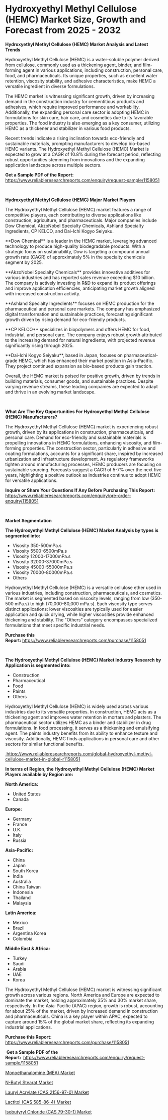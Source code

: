 <p><h1>Hydroxyethyl Methyl Cellulose (HEMC) Market Size, Growth and Forecast from 2025 - 2032</h1></p><p><strong>Hydroxyethyl Methyl Cellulose (HEMC) Market Analysis and Latest Trends</strong></p>
<p><p>Hydroxyethyl Methyl Cellulose (HEMC) is a water-soluble polymer derived from cellulose, commonly used as a thickening agent, binder, and film-forming agent in various applications, including construction, personal care, food, and pharmaceuticals. Its unique properties, such as excellent water retention, viscosity stability, and adhesive characteristics, make HEMC a versatile ingredient in diverse formulations.</p><p>The HEMC market is witnessing significant growth, driven by increasing demand in the construction industry for cementitious products and adhesives, which require improved performance and workability. Additionally, the expanding personal care sector is adopting HEMC in formulations for skin care, hair care, and cosmetics due to its favorable properties. The food industry is also emerging as a key consumer, utilizing HEMC as a thickener and stabilizer in various food products.</p><p>Recent trends indicate a rising inclination towards eco-friendly and sustainable materials, prompting manufacturers to develop bio-based HEMC variants. The Hydroxyethyl Methyl Cellulose (HEMC) Market is expected to grow at a CAGR of 10.8% during the forecast period, reflecting robust opportunities stemming from innovations and the expanding application landscape across multiple sectors.</p></p>
<p><strong>Get a Sample PDF of the Report:&nbsp;</strong> <a href="https://www.reliableresearchreports.com/enquiry/request-sample/1158051?utm_campaign=28&utm_medium=2&utm_source=Github&utm_content=ia&utm_term=02042025&utm_id=hydroxyethyl-methyl-cellulose-hemc">https://www.reliableresearchreports.com/enquiry/request-sample/1158051</a></p>
<p>&nbsp;</p>
<p><strong>Hydroxyethyl Methyl Cellulose (HEMC) Major Market Players</strong></p>
<p><p>The Hydroxyethyl Methyl Cellulose (HEMC) market features a range of competitive players, each contributing to diverse applications like construction, agriculture, and pharmaceuticals. Major companies include Dow Chemical, AkzoNobel Specialty Chemicals, Ashland Specialty Ingredients, CP KELCO, and Dai-Ichi Kogyo Seiyaku.</p><p>**Dow Chemical** is a leader in the HEMC market, leveraging advanced technology to produce high-quality biodegradable products. With a strategic focus on sustainability, Dow is targeting a compound annual growth rate (CAGR) of approximately 5% in the specialty chemicals segment by 2025.</p><p>**AkzoNobel Specialty Chemicals** provides innovative additives for various industries and has reported sales revenue exceeding $10 billion. The company is actively investing in R&D to expand its product offerings and improve application efficiencies, anticipating market growth aligned with increased construction activity.</p><p>**Ashland Specialty Ingredients** focuses on HEMC production for the pharmaceutical and personal care markets. The company has emphasized digital transformation and sustainable practices, forecasting significant growth driven by rising demand for eco-friendly products.</p><p>**CP KELCO** specializes in biopolymers and offers HEMC for food, industrial, and personal care. The company enjoys robust growth attributed to the increasing demand for natural ingredients, with projected revenue significantly rising through 2025.</p><p>**Dai-Ichi Kogyo Seiyaku**, based in Japan, focuses on pharmaceutical-grade HEMC, which has enhanced their market position in Asia-Pacific. They project continued expansion as bio-based products gain traction.</p><p>Overall, the HEMC market is poised for positive growth, driven by trends in building materials, consumer goods, and sustainable practices. Despite varying revenue streams, these leading companies are expected to adapt and thrive in an evolving market landscape.</p></p>
<p>&nbsp;</p>
<p><strong>What Are The Key Opportunities For Hydroxyethyl Methyl Cellulose (HEMC) Manufacturers?</strong></p>
<p><p>The Hydroxyethyl Methyl Cellulose (HEMC) market is experiencing robust growth, driven by its applications in construction, pharmaceuticals, and personal care. Demand for eco-friendly and sustainable materials is propelling innovations in HEMC formulations, enhancing viscosity, and film-forming properties. The construction sector, particularly in adhesive and coating formulations, accounts for a significant share, inspired by increased urbanization and infrastructure development. As regulatory frameworks tighten around manufacturing processes, HEMC producers are focusing on sustainable sourcing. Forecasts suggest a CAGR of 5-7% over the next five years, highlighting a positive outlook as industries continue to adopt HEMC for versatile applications.</p></p>
<p><strong>Inquire or Share Your Questions If Any Before Purchasing This Report:</strong> <a href="https://www.reliableresearchreports.com/enquiry/pre-order-enquiry/1158051?utm_campaign=28&utm_medium=2&utm_source=Github&utm_content=ia&utm_term=02042025&utm_id=hydroxyethyl-methyl-cellulose-hemc">https://www.reliableresearchreports.com/enquiry/pre-order-enquiry/1158051</a></p>
<p>&nbsp;</p>
<p><strong>Market Segmentation</strong></p>
<p><strong>The Hydroxyethyl Methyl Cellulose (HEMC) Market Analysis by types is segmented into:</strong></p>
<p><ul><li>Visosity 350-500mPa.s</li><li>Visosity 5500-6500mPa.s</li><li>Visosity 12000-17000mPa.s</li><li>Visosity 32000-37000mPa.s</li><li>Visosity 45000-55000mPa.s</li><li>Visosity 70000-80000mPa.s</li><li>Others</li></ul></p>
<p><p>Hydroxyethyl Methyl Cellulose (HEMC) is a versatile cellulose ether used in various industries, including construction, pharmaceuticals, and cosmetics. The market is segmented based on viscosity levels, ranging from low (350-500 mPa.s) to high (70,000-80,000 mPa.s). Each viscosity type serves distinct applications: lower viscosities are typically used for easier application and quick drying, while higher viscosities provide enhanced thickening and stability. The "Others" category encompasses specialized formulations that meet specific industrial needs.</p></p>
<p><strong>Purchase this Report:&nbsp;</strong><a href="https://www.reliableresearchreports.com/purchase/1158051?utm_campaign=28&utm_medium=2&utm_source=Github&utm_content=ia&utm_term=02042025&utm_id=hydroxyethyl-methyl-cellulose-hemc">https://www.reliableresearchreports.com/purchase/1158051</a></p>
<p>&nbsp;</p>
<p><strong>The Hydroxyethyl Methyl Cellulose (HEMC) Market Industry Research by Application is segmented into:</strong></p>
<p><ul><li>Construction</li><li>Pharmaceutical</li><li>Food</li><li>Paints</li><li>Others</li></ul></p>
<p><p>Hydroxyethyl Methyl Cellulose (HEMC) is widely used across various industries due to its versatile properties. In construction, HEMC acts as a thickening agent and improves water retention in mortars and plasters. The pharmaceutical sector utilizes HEMC as a binder and stabilizer in drug formulations. In food processing, it serves as a thickening and emulsifying agent. The paints industry benefits from its ability to enhance texture and viscosity. Additionally, HEMC finds applications in personal care and other sectors for similar functional benefits.</p></p>
<p><a href="https://www.reliableresearchreports.com/global-hydroxyethyl-methyl-cellulose-market-in-global-r1158051?utm_campaign=28&utm_medium=2&utm_source=Github&utm_content=ia&utm_term=02042025&utm_id=hydroxyethyl-methyl-cellulose-hemc">&nbsp;https://www.reliableresearchreports.com/global-hydroxyethyl-methyl-cellulose-market-in-global-r1158051</a></p>
<p><strong>In terms of Region, the Hydroxyethyl Methyl Cellulose (HEMC) Market Players available by Region are:</strong></p>
<p>
    <p> <strong> North America: </strong>
        <ul>
            <li>United States</li>
            <li>Canada</li>
        </ul>
        </p> 
    <p> <strong> Europe: </strong>
        <ul>
            <li>Germany</li>
            <li>France</li>
            <li>U.K.</li>
            <li>Italy</li>
            <li>Russia</li>
        </ul>
        </p> 
    <p> <strong> Asia-Pacific: </strong>
        <ul>
            <li>China</li>
            <li>Japan</li>
            <li>South Korea</li>
            <li>India</li>
            <li>Australia</li>
            <li>China Taiwan</li>
            <li>Indonesia</li>
            <li>Thailand</li>
            <li>Malaysia</li>
        </ul>
        </p> 
    <p> <strong> Latin America: </strong>
        <ul>
            <li>Mexico</li>
            <li>Brazil</li>
            <li>Argentina Korea</li>
            <li>Colombia</li>
        </ul>
        </p> 
    <p> <strong> Middle East & Africa: </strong>
        <ul>
            <li>Turkey</li>
            <li>Saudi</li>
            <li>Arabia</li>
            <li>UAE</li>
            <li>Korea</li>
        </ul>
    </p>
    </p>
<p><p>The Hydroxyethyl Methyl Cellulose (HEMC) market is witnessing significant growth across various regions. North America and Europe are expected to dominate the market, holding approximately 35% and 30% market share, respectively. In the Asia-Pacific (APAC) region, growth is robust, accounting for about 25% of the market, driven by increased demand in construction and pharmaceuticals. China is a key player within APAC, expected to capture around 15% of the global market share, reflecting its expanding industrial applications.</p></p>
<p><strong>Purchase this Report: </strong><a href="https://www.reliableresearchreports.com/purchase/1158051?utm_campaign=28&utm_medium=2&utm_source=Github&utm_content=ia&utm_term=02042025&utm_id=hydroxyethyl-methyl-cellulose-hemc">https://www.reliableresearchreports.com/purchase/1158051</a></p>
<p>&nbsp;<strong>Get a Sample PDF of the Report:&nbsp;&nbsp;</strong><a href="https://www.reliableresearchreports.com/enquiry/request-sample/1158051?utm_campaign=28&utm_medium=2&utm_source=Github&utm_content=ia&utm_term=02042025&utm_id=hydroxyethyl-methyl-cellulose-hemc">https://www.reliableresearchreports.com/enquiry/request-sample/1158051</a></p>
<p><strong></strong></p>
<p><p><a href="https://github.com/dusektwinec3/Market-Research-Report-List-1/blob/main/monoethanalomine-mea-market.md?utm_campaign=28&utm_medium=2&utm_source=Github&utm_content=ia&utm_term=02042025&utm_id=hydroxyethyl-methyl-cellulose-hemc">Monoethanalomine (MEA) Market</a></p><p><a href="https://github.com/jullselai/Market-Research-Report-List-1/blob/main/n-butyl-stearat-market.md?utm_campaign=28&utm_medium=2&utm_source=Github&utm_content=ia&utm_term=02042025&utm_id=hydroxyethyl-methyl-cellulose-hemc">N-Butyl Stearat Market</a></p><p><a href="https://github.com/luhleickov/Market-Research-Report-List-1/blob/main/lauryl-acrylate-cas-2156-97-0-market.md?utm_campaign=28&utm_medium=2&utm_source=Github&utm_content=ia&utm_term=02042025&utm_id=hydroxyethyl-methyl-cellulose-hemc">Lauryl Acrylate (CAS 2156-97-0) Market</a></p><p><a href="https://github.com/elceryaneik/Market-Research-Report-List-1/blob/main/lactitol-cas-585-86-4-market.md?utm_campaign=28&utm_medium=2&utm_source=Github&utm_content=ia&utm_term=02042025&utm_id=hydroxyethyl-methyl-cellulose-hemc">Lactitol (CAS 585-86-4) Market</a></p><p><a href="https://github.com/sukeldrage0g/Market-Research-Report-List-1/blob/main/isobutyryl-chloride-cas-79-30-1-market.md?utm_campaign=28&utm_medium=2&utm_source=Github&utm_content=ia&utm_term=02042025&utm_id=hydroxyethyl-methyl-cellulose-hemc">Isobutyryl Chloride (CAS 79-30-1) Market</a></p></p>